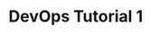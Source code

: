# DevOps Tutorial 1
<!-- Change this title with a meaningful one and rename the doc to have a more meaningful name per the project -->
<!-- write the body of the tutorial here -->
